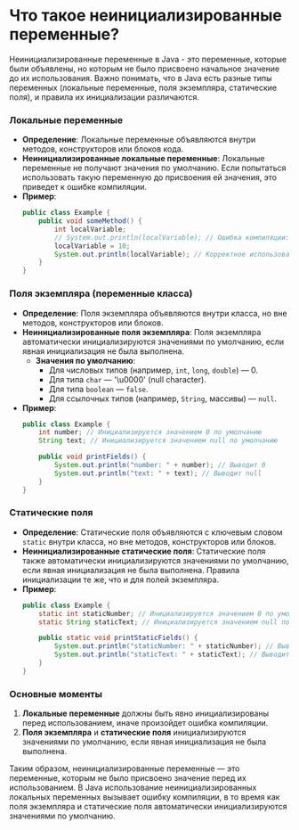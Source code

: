 # Что такое неинициализированные переменные?

Неинициализированные переменные в Java - это переменные, которые были объявлены, но которым не было присвоено начальное значение до их использования. Важно понимать, что в Java есть разные типы переменных (локальные переменные, поля экземпляра, статические поля), и правила их инициализации различаются.

### Локальные переменные
- **Определение**: Локальные переменные объявляются внутри методов, конструкторов или блоков кода.
- **Неинициализированные локальные переменные**: Локальные переменные не получают значения по умолчанию. Если попытаться использовать такую переменную до присвоения ей значения, это приведет к ошибке компиляции.
- **Пример**:
  ```java
  public class Example {
      public void someMethod() {
          int localVariable;
          // System.out.println(localVariable); // Ошибка компиляции: переменная localVariable может не быть инициализирована
          localVariable = 10;
          System.out.println(localVariable); // Корректное использование после инициализации
      }
  }
  ```

### Поля экземпляра (переменные класса)
- **Определение**: Поля экземпляра объявляются внутри класса, но вне методов, конструкторов или блоков.
- **Неинициализированные поля экземпляра**: Поля экземпляра автоматически инициализируются значениями по умолчанию, если явная инициализация не была выполнена.
  - **Значения по умолчанию**:
    - Для числовых типов (например, `int`, `long`, `double`) — 0.
    - Для типа `char` — '\u0000' (null character).
    - Для типа `boolean` — `false`.
    - Для ссылочных типов (например, `String`, массивы) — `null`.
- **Пример**:
  ```java
  public class Example {
      int number; // Инициализируется значением 0 по умолчанию
      String text; // Инициализируется значением null по умолчанию

      public void printFields() {
          System.out.println("number: " + number); // Выводит 0
          System.out.println("text: " + text); // Выводит null
      }
  }
  ```

### Статические поля
- **Определение**: Статические поля объявляются с ключевым словом `static` внутри класса, но вне методов, конструкторов или блоков.
- **Неинициализированные статические поля**: Статические поля также автоматически инициализируются значениями по умолчанию, если явная инициализация не была выполнена. Правила инициализации те же, что и для полей экземпляра.
- **Пример**:
  ```java
  public class Example {
      static int staticNumber; // Инициализируется значением 0 по умолчанию
      static String staticText; // Инициализируется значением null по умолчанию

      public static void printStaticFields() {
          System.out.println("staticNumber: " + staticNumber); // Выводит 0
          System.out.println("staticText: " + staticText); // Выводит null
      }
  }
  ```

### Основные моменты
1. **Локальные переменные** должны быть явно инициализированы перед использованием, иначе произойдет ошибка компиляции.
2. **Поля экземпляра** и **статические поля** инициализируются значениями по умолчанию, если явная инициализация не была выполнена.

Таким образом, неинициализированные переменные — это переменные, которым не было присвоено значение перед их использованием. В Java использование неинициализированных локальных переменных вызывает ошибку компиляции, в то время как поля экземпляра и статические поля автоматически инициализируются значениями по умолчанию.
